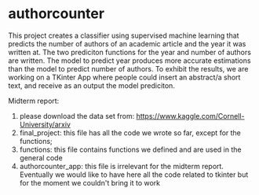 # authorcounter
This project creates a classifier using supervised machine learning that predicts the number of authors of an academic article and the year it was written at. The two prediciton functions for the year and number of authors are written. The model to predict year produces more accurate estimations than the model to predict number of authors. 
To exhibit the results, we are working on a TKinter App where people could insert an abstract/a short text, and receive as an output the model prediciton.

Midterm report: 
1. please download the data set from: https://www.kaggle.com/Cornell-University/arxiv
2. final_project: this file has all the code we wrote so far, except for the functions;
3. functions: this file contains functions we defined and are used in the general code
4. authorcounter_app: this file is irrelevant for the midterm report. Eventually we would like to have here all the code related to tkinter but for the moment we couldn't bring it to work
 
